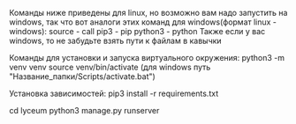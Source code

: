 Команды ниже приведены для linux, но возможно вам надо запустить на windows,
так что вот аналоги этих команд для windows(формат linux - windows):
source - call
pip3 - pip
python3 - python
Также если у вас windows, то не забудьте взять пути к файлам в кавычки

Команды для установки и запуска виртуального окружения:
python3 -m venv venv
source venv/bin/activate
(для windows путь "Название_папки/Scripts/activate.bat")

Установка зависимостей:
pip3 install -r requirements.txt

cd lyceum
python3 manage.py runserver
